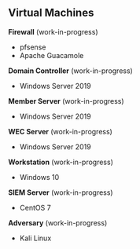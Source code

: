 ## Virtual Machines
**Firewall** (work-in-progress)  
* pfsense
* Apache Guacamole

**Domain Controller** (work-in-progress)  
* Windows Server 2019

**Member Server** (work-in-progress)  
* Windows Server 2019

**WEC Server** (work-in-progress)  
* Windows Server 2019

**Workstation** (work-in-progress)  
* Windows 10

**SIEM Server** (work-in-progress)  
* CentOS 7

**Adversary** (work-in-progress)  
* Kali Linux